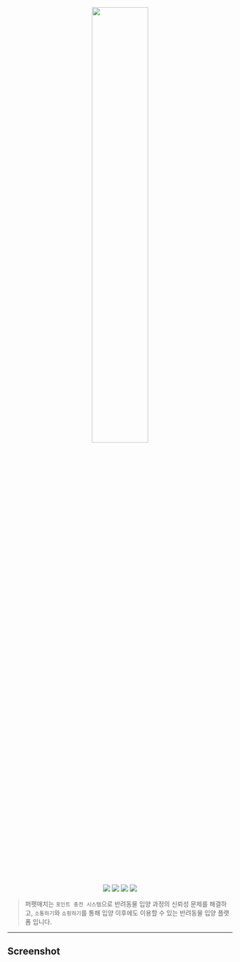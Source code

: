 <p align="center">
    <a href="https://www.perpetmatch.com"> 
        <img width="50%" src="https://user-images.githubusercontent.com/54442420/98690859-c1593f80-23b0-11eb-90f0-362c098a9204.png" />
    </a>
</p>
<p align="center">
    <img src="https://img.shields.io/github/last-commit/bassyu/perpet-match-front" />
    <img src="https://img.shields.io/github/commit-activity/m/bassyu/perpet-match-front" />
    <img src="https://img.shields.io/github/issues-pr-closed/bassyu/perpet-match-front" />
    <img src="https://img.shields.io/github/repo-size/bassyu/perpet-match-front" />
</p>

> 퍼펫매치는 `포인트 충전 시스템`으로 반려동물 입양 과정의 신뢰성 문제를 해결하고,
> `소통하기`와 `쇼핑하기`를 통해 입양 이후에도 이용할 수 있는 반려동물 입양 플랫폼 입니다.

---

## Screenshot
